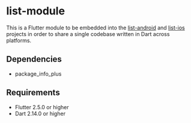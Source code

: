 # list-module
This is a Flutter module to be embedded into 
the [list-android](https://github.com/cyliong/list-android)
and [list-ios](https://github.com/cyliong/list-ios) projects
in order to share a single codebase written in Dart across platforms.

## Dependencies
- package_info_plus

## Requirements
- Flutter 2.5.0 or higher
- Dart 2.14.0 or higher